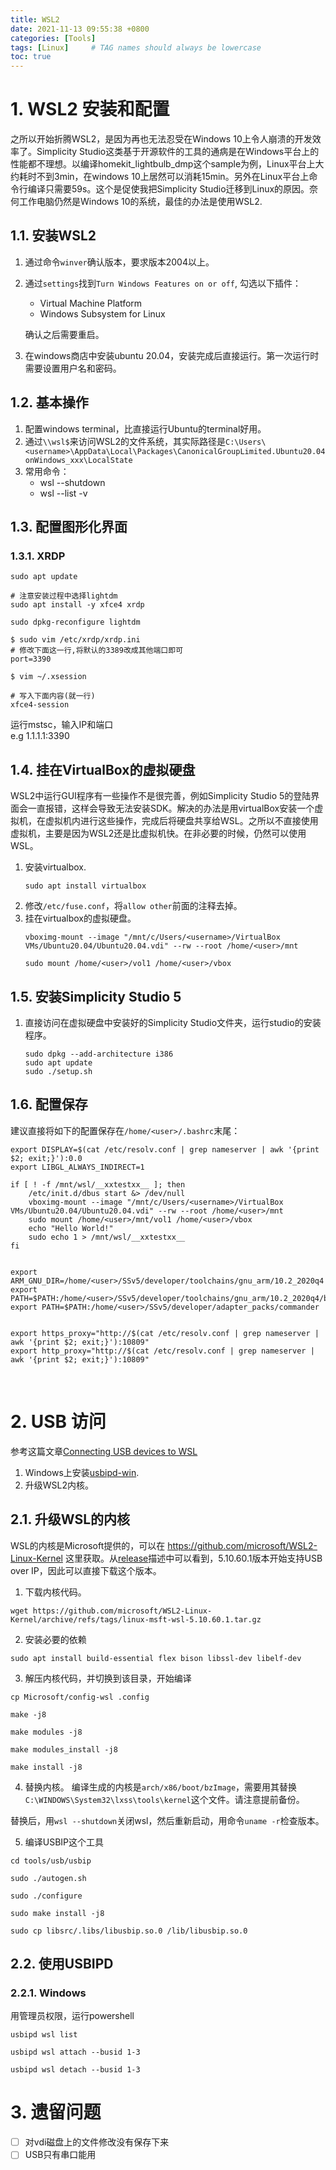 ```yaml
---
title: WSL2
date: 2021-11-13 09:55:38 +0800 
categories: [Tools]
tags: [Linux]     # TAG names should always be lowercase
toc: true
---
```


# 1. WSL2 安装和配置

之所以开始折腾WSL2，是因为再也无法忍受在Windows 10上令人崩溃的开发效率了。Simplicity Studio这类基于开源软件的工具的通病是在Windows平台上的性能都不理想。以编译homekit_lightbulb_dmp这个sample为例，Linux平台上大约耗时不到3min，在windows 10上居然可以消耗15min。另外在Linux平台上命令行编译只需要59s。这个是促使我把Simplicity Studio迁移到Linux的原因。奈何工作电脑仍然是Windows 10的系统，最佳的办法是使用WSL2.

## 1.1. 安装WSL2

1. 通过命令`winver`确认版本，要求版本2004以上。
2. 通过`settings`找到`Turn Windows Features on or off`, 勾选以下插件：
   - Virtual Machine Platform
   - Windows Subsystem for Linux

   确认之后需要重启。
3. 在windows商店中安装ubuntu 20.04，安装完成后直接运行。第一次运行时需要设置用户名和密码。

## 1.2. 基本操作

1. 配置windows terminal，比直接运行Ubuntu的terminal好用。
2. 通过`\\wsl$`来访问WSL2的文件系统，其实际路径是`C:\Users\<username>\AppData\Local\Packages\CanonicalGroupLimited.Ubuntu20.04onWindows_xxx\LocalState`
3. 常用命令：
   - wsl --shutdown
   - wsl --list -v


## 1.3. 配置图形化界面

### 1.3.1. XRDP
```
sudo apt update

# 注意安装过程中选择lightdm
sudo apt install -y xfce4 xrdp

sudo dpkg-reconfigure lightdm
```

```
$ sudo vim /etc/xrdp/xrdp.ini
# 修改下面这一行,将默认的3389改成其他端口即可
port=3390
```

```
$ vim ~/.xsession

# 写入下面内容(就一行)
xfce4-session
```

运行mstsc，输入IP和端口  
e.g
1.1.1.1:3390


## 1.4. 挂在VirtualBox的虚拟硬盘

WSL2中运行GUI程序有一些操作不是很完善，例如Simplicity Studio 5的登陆界面会一直报错，这样会导致无法安装SDK。解决的办法是用virtualBox安装一个虚拟机，在虚拟机内进行这些操作，完成后将硬盘共享给WSL。之所以不直接使用虚拟机，主要是因为WSL2还是比虚拟机快。在非必要的时候，仍然可以使用WSL。

1. 安装virtualbox.
   ```
   sudo apt install virtualbox
   ```
2. 修改`/etc/fuse.conf`，将`allow other`前面的注释去掉。
3. 挂在virtualbox的虚拟硬盘。
   ```
   vboximg-mount --image "/mnt/c/Users/<username>/VirtualBox VMs/Ubuntu20.04/Ubuntu20.04.vdi" --rw --root /home/<user>/mnt

   sudo mount /home/<user>/vol1 /home/<user>/vbox

   ```

## 1.5. 安装Simplicity Studio 5

1. 直接访问在虚拟硬盘中安装好的Simplicity Studio文件夹，运行studio的安装程序。
   ```
   sudo dpkg --add-architecture i386
   sudo apt update
   sudo ./setup.sh
   ```

## 1.6. 配置保存
建议直接将如下的配置保存在`/home/<user>/.bashrc`末尾：
```
export DISPLAY=$(cat /etc/resolv.conf | grep nameserver | awk '{print $2; exit;}'):0.0
export LIBGL_ALWAYS_INDIRECT=1

if [ ! -f /mnt/wsl/__xxtestxx__ ]; then
	/etc/init.d/dbus start &> /dev/null
	vboximg-mount --image "/mnt/c/Users/<username>/VirtualBox VMs/Ubuntu20.04/Ubuntu20.04.vdi" --rw --root /home/<user>/mnt
	sudo mount /home/<user>/mnt/vol1 /home/<user>/vbox
	echo "Hello World!"	
	sudo echo 1 > /mnt/wsl/__xxtestxx__
fi


export ARM_GNU_DIR=/home/<user>/SSv5/developer/toolchains/gnu_arm/10.2_2020q4
export PATH=$PATH:/home/<user>/SSv5/developer/toolchains/gnu_arm/10.2_2020q4/bin
export PATH=$PATH:/home/<user>/SSv5/developer/adapter_packs/commander


export https_proxy="http://$(cat /etc/resolv.conf | grep nameserver | awk '{print $2; exit;}'):10809"
export http_proxy="http://$(cat /etc/resolv.conf | grep nameserver | awk '{print $2; exit;}'):10809"

```

<br>

# 2. USB 访问
参考这篇文章[Connecting USB devices to WSL](https://devblogs.microsoft.com/commandline/connecting-usb-devices-to-wsl/)

1. Windows上安装[usbipd-win](https://github.com/dorssel/usbipd-win/releases).
2. 升级WSL2内核。

## 2.1. 升级WSL的内核
WSL的内核是Microsoft提供的，可以在 https://github.com/microsoft/WSL2-Linux-Kernel 这里获取。从[release](https://github.com/microsoft/WSL2-Linux-Kernel/releases)描述中可以看到，5.10.60.1版本开始支持USB over IP，因此可以直接下载这个版本。

1. 下载内核代码。
```
wget https://github.com/microsoft/WSL2-Linux-Kernel/archive/refs/tags/linux-msft-wsl-5.10.60.1.tar.gz
```
2. 安装必要的依赖
```
sudo apt install build-essential flex bison libssl-dev libelf-dev
```
3. 解压内核代码，并切换到该目录，开始编译
```
cp Microsoft/config-wsl .config

make -j8

make modules -j8

make modules_install -j8

make install -j8
```
4. 替换内核。
编译生成的内核是`arch/x86/boot/bzImage`，需要用其替换`C:\WINDOWS\System32\lxss\tools\kernel`这个文件。请注意提前备份。

替换后，用`wsl --shutdown`关闭wsl，然后重新启动，用命令`uname -r`检查版本。

5. 编译USBIP这个工具
```
cd tools/usb/usbip

sudo ./autogen.sh

sudo ./configure

sudo make install -j8

sudo cp libsrc/.libs/libusbip.so.0 /lib/libusbip.so.0
```

## 2.2. 使用USBIPD

### 2.2.1. Windows
用管理员权限，运行powershell
```
usbipd wsl list

usbipd wsl attach --busid 1-3

usbipd wsl detach --busid 1-3
```

# 3. 遗留问题

 - [ ] 对vdi磁盘上的文件修改没有保存下来
 - [ ] USB只有串口能用
